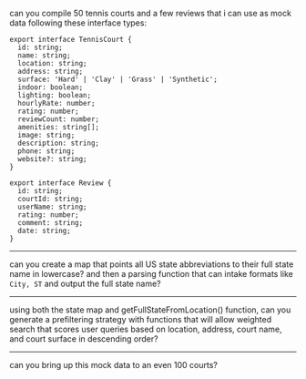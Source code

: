 can you compile 50 tennis courts and a few reviews that i can use as mock data following these interface types:
```
export interface TennisCourt {
  id: string;
  name: string;
  location: string;
  address: string;
  surface: 'Hard' | 'Clay' | 'Grass' | 'Synthetic';
  indoor: boolean;
  lighting: boolean;
  hourlyRate: number;
  rating: number;
  reviewCount: number;
  amenities: string[];
  image: string;
  description: string;
  phone: string;
  website?: string;
}

export interface Review {
  id: string;
  courtId: string;
  userName: string;
  rating: number;
  comment: string;
  date: string;
}
```

---

can you create a map that points all US state abbreviations to their full state name in lowercase? and then a parsing function that can intake formats like `City, ST` and output the full state name?

---

using both the state map and getFullStateFromLocation() function, can you generate a prefiltering strategy with functions that will allow weighted search that scores user queries based on location, address, court name, and court surface in descending order?

---

can you bring up this mock data to an even 100 courts?
